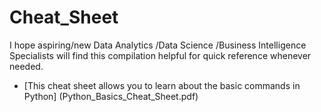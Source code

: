 # Cheat_Sheet
I hope aspiring/new Data Analytics /Data Science /Business Intelligence Specialists will find this compilation helpful for quick reference whenever needed.
- [This cheat sheet allows you to learn about the basic commands in Python] (Python_Basics_Cheat_Sheet.pdf)
